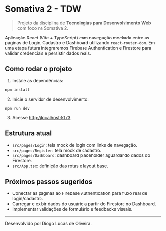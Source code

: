 # Somativa 2 - TDW

> Projeto da disciplina de **Tecnologias para Desenvolvimento Web** com foco na Somativa 2.

Aplicação React (Vite + TypeScript) com navegação mockada entre as páginas de Login, Cadastro e Dashboard utilizando `react-router-dom`. Em uma etapa futura integraremos Firebase Authentication e Firestore para validar credenciais e persistir dados reais.

## Como rodar o projeto

1. Instale as dependências:

```bash
npm install
```

2. Inicie o servidor de desenvolvimento:

```bash
npm run dev
```

3. Acesse [http://localhost:5173](http://localhost:5173)

## Estrutura atual

- `src/pages/Login`: tela mock de login com links de navegação.
- `src/pages/Register`: tela mock de cadastro.
- `src/pages/Dashboard`: dashboard placeholder aguardando dados do Firestore.
- `src/App.tsx`: definição das rotas e layout base.

## Próximos passos sugeridos

- Conectar as páginas ao Firebase Authentication para fluxo real de login/cadastro.
- Carregar e exibir dados do usuário a partir do Firestore no Dashboard.
- Implementar validações de formulário e feedbacks visuais.

---

Desenvolvido por Diogo Lucas de Oliveira.
